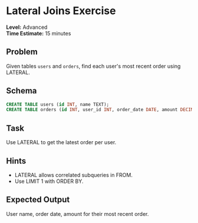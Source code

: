 # Lateral Joins Exercise

**Level:** Advanced  
**Time Estimate:** 15 minutes  

## Problem
Given tables `users` and `orders`, find each user's most recent order using LATERAL.

## Schema
```sql
CREATE TABLE users (id INT, name TEXT);
CREATE TABLE orders (id INT, user_id INT, order_date DATE, amount DECIMAL);
```

## Task
Use LATERAL to get the latest order per user.

## Hints
- LATERAL allows correlated subqueries in FROM.
- Use LIMIT 1 with ORDER BY.

## Expected Output
User name, order date, amount for their most recent order.